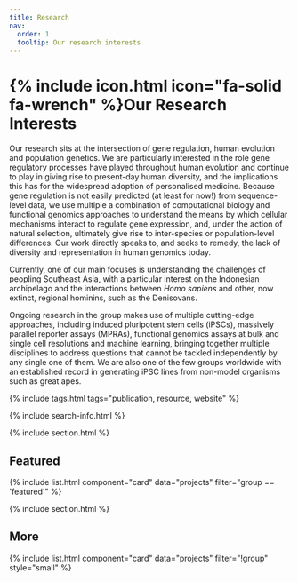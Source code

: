 ```yaml
---
title: Research
nav:
  order: 1
  tooltip: Our research interests
---
```


# {% include icon.html icon="fa-solid fa-wrench" %}Our Research Interests

Our research sits at the intersection of gene regulation, human evolution and population genetics. We are particularly interested in the role gene regulatory processes have played throughout human evolution and continue to play in giving rise to present-day human diversity, and the implications this has for the widespread adoption of personalised medicine. Because gene regulation is not easily predicted (at least for now!) from sequence-level data, we use multiple a combination of computational biology and functional genomics approaches to understand the means by which cellular mechanisms interact to regulate gene expression, and, under the action of natural selection, ultimately give rise to inter-species or population-level differences. Our work directly speaks to, and seeks to remedy, the lack of diversity and representation in human genomics today.

Currently, one of our main focuses is understanding the challenges of peopling Southeast Asia, with a particular interest on the Indonesian archipelago and the interactions between *Homo sapiens* and other, now extinct, regional hominins, such as the Denisovans.

Ongoing research in the group makes use of multiple cutting-edge approaches, including induced pluripotent stem cells (iPSCs), massively parallel reporter assays (MPRAs), functional genomics assays at bulk and single cell resolutions and machine learning, bringing together multiple disciplines to address questions that cannot be tackled independently by any single one of them. We are also one of the few groups worldwide with an established record in generating iPSC lines from non-model organisms such as great apes.

{% include tags.html tags="publication, resource, website" %}

{% include search-info.html %}

{% include section.html %}

## Featured

{% include list.html component="card" data="projects" filter="group == 'featured'" %}

{% include section.html %}

## More

{% include list.html component="card" data="projects" filter="!group" style="small" %}
